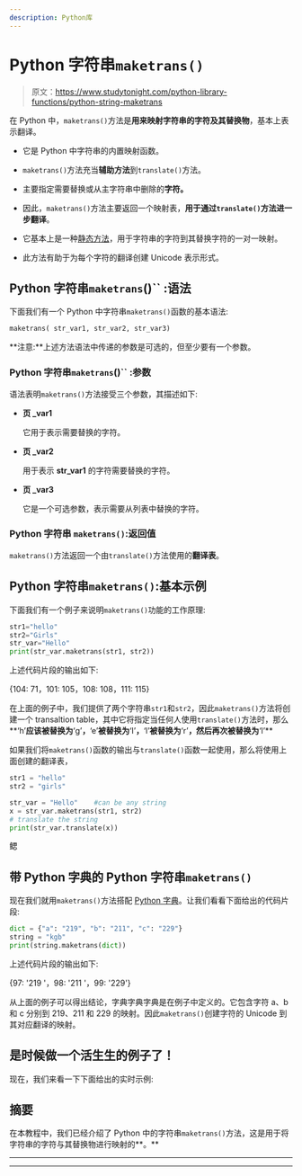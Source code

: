 ```yaml
---
description: Python库
---
```


# Python 字符串`maketrans()`

> 原文：<https://www.studytonight.com/python-library-functions/python-string-maketrans>

在 Python 中，`maketrans()`方法是**用来映射字符串的字符及其替换物**，基本上表示翻译。

*   它是 Python 中字符串的内置映射函数。

*   `maketrans()`方法充当**辅助方法**到`translate()`方法。

*   主要指定需要替换或从主字符串中删除的**字符。**

*   因此，`maketrans()`方法主要返回一个映射表，**用于通过`translate()`方法进一步翻译**。

*   它基本上是一种[静态方法](https://www.studytonight.com/python/python-static-keyword)，用于字符串的字符到其替换字符的一对一映射。

*   此方法有助于为每个字符的翻译创建 Unicode 表示形式。

## Python 字符串`maketrans`()`` :语法

下面我们有一个 Python 中字符串`maketrans()`函数的基本语法:

```py
maketrans( str_var1, str_var2, str_var3)
```

**注意:**上述方法语法中传递的参数是可选的，但至少要有一个参数。

### Python 字符串`maketrans`()`` :参数

语法表明`maketrans()`方法接受三个参数，其描述如下:

*   **页 _var1**

    它用于表示需要替换的字符。

*   **页 _var2**

    用于表示 **str_var1** 的字符需要替换的字符。

*   **页 _var3**

    它是一个可选参数，表示需要从列表中替换的字符。

### Python 字符串 `maketrans()`:返回值

`maketrans()`方法返回一个由`translate()`方法使用的**翻译表**。

## Python 字符串`maketrans()`:基本示例

下面我们有一个例子来说明`maketrans()`功能的工作原理:

```py
str1="hello"
str2="Girls"
str_var="Hello"
print(str_var.maketrans(str1, str2))
```

上述代码片段的输出如下:

{104: 71，101: 105，108: 108，111: 115}

在上面的例子中，我们提供了两个字符串`str1`和`str2`，因此`maketrans()`方法将创建一个 transaltion table，其中它将指定当任何人使用`translate()`方法时，那么**‘h’**应该被替换为**‘g’**，**‘e’**被替换为**‘I’**，**‘l’**被替换为**‘r’**，然后再次被替换为**‘l’**

如果我们将`maketrans()`函数的输出与`translate()`函数一起使用，那么将使用上面创建的翻译表，

```py
str1 = "hello"
str2 = "girls"

str_var = "Hello"    #can be any string
x = str_var.maketrans(str1, str2)
# translate the string
print(str_var.translate(x))
```

鳃

## 带 Python 字典的 Python 字符串`maketrans()`

现在我们就用`maketrans()`方法搭配 [Python 字典](https://www.studytonight.com/python/dictionaries-in-python)。让我们看看下面给出的代码片段:

```py
dict = {"a": "219", "b": "211", "c": "229"}
string = "kgb"
print(string.maketrans(dict))
```

上述代码片段的输出如下:

{97: '219 '，98: '211 '，99: '229'}

从上面的例子可以得出结论，字典字典字典是在例子中定义的。它包含字符 a、b 和 c 分别到 219、211 和 229 的映射。因此`maketrans()`创建字符的 Unicode 到其对应翻译的映射。

## 是时候做一个活生生的例子了！

现在，我们来看一下下面给出的实时示例:

## 摘要

在本教程中，我们已经介绍了 Python 中的字符串`maketrans()`方法，这是用于将字符串的字符与其替换物进行映射的**。**

* * *

* * *